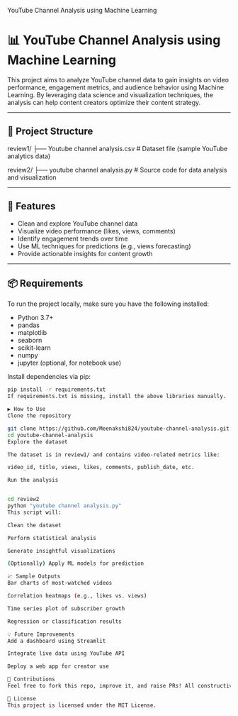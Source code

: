 YouTube Channel Analysis using Machine Learning

# 📊 YouTube Channel Analysis using Machine Learning

This project aims to analyze YouTube channel data to gain insights on video performance, engagement metrics, and audience behavior using Machine Learning. By leveraging data science and visualization techniques, the analysis can help content creators optimize their content strategy.

---

## 📂 Project Structure

review1/
├── Youtube channel analysis.csv # Dataset file (sample YouTube analytics data)

review2/
├── youtube channel analysis.py # Source code for data analysis and visualization


---

## 📌 Features

- Clean and explore YouTube channel data
- Visualize video performance (likes, views, comments)
- Identify engagement trends over time
- Use ML techniques for predictions (e.g., views forecasting)
- Provide actionable insights for content growth

---

## 📦 Requirements

To run the project locally, make sure you have the following installed:

- Python 3.7+
- pandas
- matplotlib
- seaborn
- scikit-learn
- numpy
- jupyter (optional, for notebook use)

Install dependencies via pip:

```bash
pip install -r requirements.txt
If requirements.txt is missing, install the above libraries manually.

▶️ How to Use
Clone the repository

git clone https://github.com/Meenakshi824/youtube-channel-analysis.git
cd youtube-channel-analysis
Explore the dataset

The dataset is in review1/ and contains video-related metrics like:

video_id, title, views, likes, comments, publish_date, etc.

Run the analysis


cd review2
python "youtube channel analysis.py"
This script will:

Clean the dataset

Perform statistical analysis

Generate insightful visualizations

(Optionally) Apply ML models for prediction

📈 Sample Outputs
Bar charts of most-watched videos

Correlation heatmaps (e.g., likes vs. views)

Time series plot of subscriber growth

Regression or classification results

💡 Future Improvements
Add a dashboard using Streamlit

Integrate live data using YouTube API

Deploy a web app for creator use

🤝 Contributions
Feel free to fork this repo, improve it, and raise PRs! All constructive collaboration is welcome.

📄 License
This project is licensed under the MIT License.








